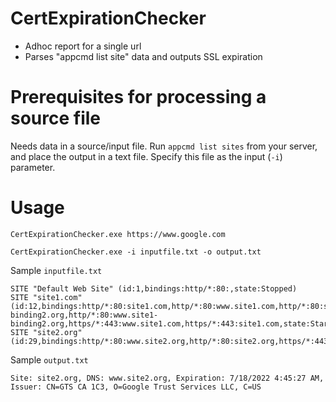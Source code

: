 # CertExpirationChecker
- Adhoc report for a single url
- Parses "appcmd list site" data and outputs SSL expiration


# Prerequisites for processing a source file
Needs data in a source/input file. 
Run `appcmd list sites` from your server, and place the output in a text file. Specify this file as the input (`-i`) parameter.

# Usage 
`CertExpirationChecker.exe https://www.google.com`

`CertExpirationChecker.exe -i inputfile.txt -o output.txt`

Sample `inputfile.txt` 
```
SITE "Default Web Site" (id:1,bindings:http/*:80:,state:Stopped)
SITE "site1.com" (id:12,bindings:http/*:80:site1.com,http/*:80:www.site1.com,http/*:80:site1-binding2.org,http/*:80:www.site1-binding2.org,https/*:443:www.site1.com,https/*:443:site1.com,state:Started)
SITE "site2.org" (id:29,bindings:http/*:80:www.site2.org,http/*:80:site2.org,https/*:443:site2.org,https/*:443:www.site2.org,state:Started)
```

Sample `output.txt` 

`Site: site2.org, DNS: www.site2.org, Expiration: 7/18/2022 4:45:27 AM, Issuer: CN=GTS CA 1C3, O=Google Trust Services LLC, C=US`

